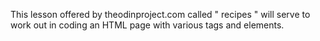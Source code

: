 This lesson offered by theodinproject.com called " recipes " will serve to work out in coding an HTML page with various tags and elements.